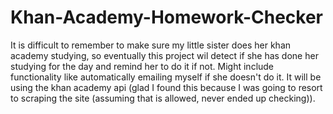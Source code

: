 # Khan-Academy-Homework-Checker

It is difficult to remember to make sure my little sister does her khan academy studying, so eventually this project wil detect if 
she has done her studying for the day and remind her to do it if not. Might include functionality like automatically 
emailing myself if she doesn't do it. It will be using the khan academy api (glad I found this because I was going to resort to
scraping the site (assuming that is allowed, never ended up checking)).
